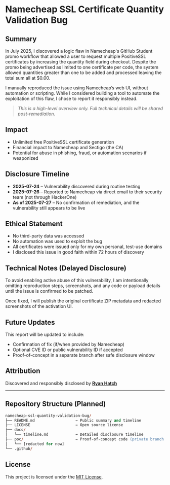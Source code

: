 # Namecheap SSL Certificate Quantity Validation Bug

## Summary

In July 2025, I discovered a logic flaw in Namecheap's GitHub Student promo workflow that allowed a user to request multiple PositiveSSL certificates by increasing the quantity field during checkout. Despite the promo being advertised as limited to one certificate per code, the system allowed quantities greater than one to be added and processed leaving the total sum all at \$0.00.

I manually reproduced the issue using Namecheap’s web UI, without automation or scripting. While I considered building a tool to automate the exploitation of this flaw, I chose to report it responsibly instead.

> *This is a high-level overview only. Full technical details will be shared post-remediation.*

## Impact

* Unlimited free PositiveSSL certificate generation
* Financial impact to Namecheap and Sectigo (the CA)
* Potential for abuse in phishing, fraud, or automation scenarios if weaponized

## Disclosure Timeline

* **2025-07-24** – Vulnerability discovered during routine testing
* **2025-07-26** – Reported to Namecheap via direct email to their security team (not through HackerOne)
* **As of 2025-07-27** – No confirmation of remediation, and the vulnerability still appears to be live

## Ethical Statement

* No third-party data was accessed
* No automation was used to exploit the bug
* All certificates were issued only for my own personal, test-use domains
* I disclosed this issue in good faith within 72 hours of discovery

## Technical Notes (Delayed Disclosure)

To avoid enabling active abuse of this vulnerability, I am intentionally omitting reproduction steps, screenshots, and any code or payload details until the issue is confirmed to be patched.

Once fixed, I will publish the original certificate ZIP metadata and redacted screenshots of the activation UI.

## Future Updates

This report will be updated to include:

* Confirmation of fix (if/when provided by Namecheap)
* Optional CVE ID or public vulnerability ID if accepted
* Proof-of-concept in a separate branch after safe disclosure window

## Attribution

Discovered and responsibly disclosed by **[Ryan Hatch](https://github.com/ryanshatch)**

---

## Repository Structure (Planned)

```ps
namecheap-ssl-quantity-validation-bug/
├── README.md                  ← Public summary and timeline
├── LICENSE                    ← Open source license
├── docs/
│   └── timeline.md            ← Detailed disclosure timeline
├── poc/                       ← Proof‑of‑concept code (private branch until it is patched)
│   └── [redacted for now]
└── .github/
```

## License

This project is licensed under the [MIT License](https://opensource.org/licenses/MIT).
